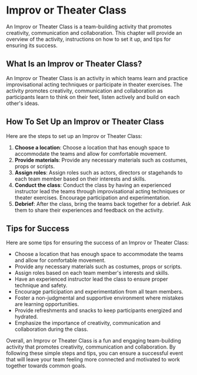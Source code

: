 Improv or Theater Class
==========================================================

An Improv or Theater Class is a team-building activity that promotes creativity, communication and collaboration. This chapter will provide an overview of the activity, instructions on how to set it up, and tips for ensuring its success.

What Is an Improv or Theater Class?
-----------------------------------

An Improv or Theater Class is an activity in which teams learn and practice improvisational acting techniques or participate in theater exercises. The activity promotes creativity, communication and collaboration as participants learn to think on their feet, listen actively and build on each other's ideas.

How To Set Up an Improv or Theater Class
----------------------------------------

Here are the steps to set up an Improv or Theater Class:

1. **Choose a location**: Choose a location that has enough space to accommodate the teams and allow for comfortable movement.
2. **Provide materials**: Provide any necessary materials such as costumes, props or scripts.
3. **Assign roles**: Assign roles such as actors, directors or stagehands to each team member based on their interests and skills.
4. **Conduct the class**: Conduct the class by having an experienced instructor lead the teams through improvisational acting techniques or theater exercises. Encourage participation and experimentation.
5. **Debrief**: After the class, bring the teams back together for a debrief. Ask them to share their experiences and feedback on the activity.

Tips for Success
----------------

Here are some tips for ensuring the success of an Improv or Theater Class:

* Choose a location that has enough space to accommodate the teams and allow for comfortable movement.
* Provide any necessary materials such as costumes, props or scripts.
* Assign roles based on each team member's interests and skills.
* Have an experienced instructor lead the class to ensure proper technique and safety.
* Encourage participation and experimentation from all team members.
* Foster a non-judgmental and supportive environment where mistakes are learning opportunities.
* Provide refreshments and snacks to keep participants energized and hydrated.
* Emphasize the importance of creativity, communication and collaboration during the class.

Overall, an Improv or Theater Class is a fun and engaging team-building activity that promotes creativity, communication and collaboration. By following these simple steps and tips, you can ensure a successful event that will leave your team feeling more connected and motivated to work together towards common goals.
